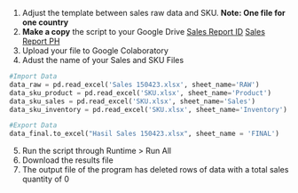 1. Adjust the template between sales raw data and SKU. **Note: One file for one country**
2. **Make a copy** the script to your Google Drive [Sales Report ID](https://colab.research.google.com/drive/1AtVvT0af-VlrxdxtPxPp1KJrIuZ44xj8?usp=sharing) [Sales Report PH](https://colab.research.google.com/drive/1sQsXicTRCgYduOvb0YFz4eLf4v7msp5A?usp=sharing)
3. Upload your file to Google Colaboratory
4. Adust the name of your Sales and SKU Files
```python
#Import Data
data_raw = pd.read_excel('Sales 150423.xlsx', sheet_name='RAW')
data_sku_product = pd.read_excel('SKU.xlsx', sheet_name='Product')
data_sku_sales = pd.read_excel('SKU.xlsx', sheet_name='Sales')
data_sku_inventory = pd.read_excel('SKU.xlsx', sheet_name='Inventory')

#Export Data
data_final.to_excel("Hasil Sales 150423.xlsx", sheet_name = 'FINAL')
```
5. Run the script through Runtime > Run All
6. Download the results file
7. The output file of the program has deleted rows of data with a total sales quantity of 0 
